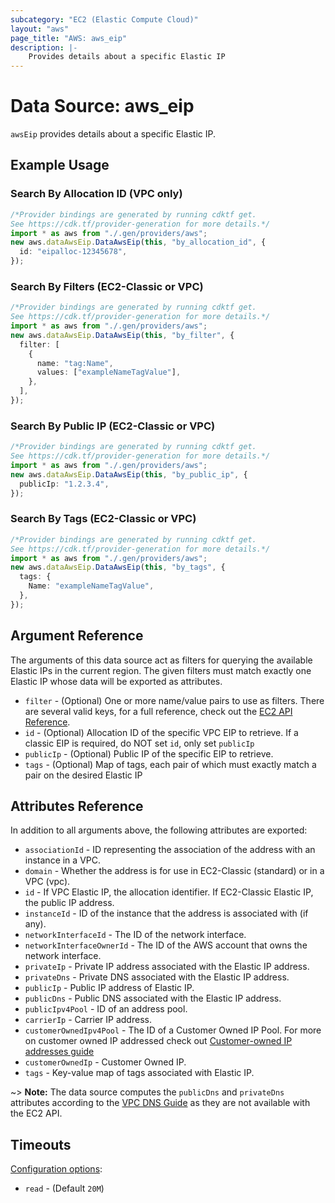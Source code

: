 ```yaml
---
subcategory: "EC2 (Elastic Compute Cloud)"
layout: "aws"
page_title: "AWS: aws_eip"
description: |-
    Provides details about a specific Elastic IP
---
```


# Data Source: aws\_eip

`awsEip` provides details about a specific Elastic IP.

## Example Usage

### Search By Allocation ID (VPC only)

```typescript
/*Provider bindings are generated by running cdktf get.
See https://cdk.tf/provider-generation for more details.*/
import * as aws from "./.gen/providers/aws";
new aws.dataAwsEip.DataAwsEip(this, "by_allocation_id", {
  id: "eipalloc-12345678",
});

```

### Search By Filters (EC2-Classic or VPC)

```typescript
/*Provider bindings are generated by running cdktf get.
See https://cdk.tf/provider-generation for more details.*/
import * as aws from "./.gen/providers/aws";
new aws.dataAwsEip.DataAwsEip(this, "by_filter", {
  filter: [
    {
      name: "tag:Name",
      values: ["exampleNameTagValue"],
    },
  ],
});

```

### Search By Public IP (EC2-Classic or VPC)

```typescript
/*Provider bindings are generated by running cdktf get.
See https://cdk.tf/provider-generation for more details.*/
import * as aws from "./.gen/providers/aws";
new aws.dataAwsEip.DataAwsEip(this, "by_public_ip", {
  publicIp: "1.2.3.4",
});

```

### Search By Tags (EC2-Classic or VPC)

```typescript
/*Provider bindings are generated by running cdktf get.
See https://cdk.tf/provider-generation for more details.*/
import * as aws from "./.gen/providers/aws";
new aws.dataAwsEip.DataAwsEip(this, "by_tags", {
  tags: {
    Name: "exampleNameTagValue",
  },
});

```

## Argument Reference

The arguments of this data source act as filters for querying the available
Elastic IPs in the current region. The given filters must match exactly one
Elastic IP whose data will be exported as attributes.

* `filter` - (Optional) One or more name/value pairs to use as filters. There are several valid keys, for a full reference, check out the [EC2 API Reference](https://docs.aws.amazon.com/AWSEC2/latest/APIReference/API_DescribeAddresses.html).
* `id` - (Optional) Allocation ID of the specific VPC EIP to retrieve. If a classic EIP is required, do NOT set `id`, only set `publicIp`
* `publicIp` - (Optional) Public IP of the specific EIP to retrieve.
* `tags` - (Optional) Map of tags, each pair of which must exactly match a pair on the desired Elastic IP

## Attributes Reference

In addition to all arguments above, the following attributes are exported:

* `associationId` - ID representing the association of the address with an instance in a VPC.
* `domain` - Whether the address is for use in EC2-Classic (standard) or in a VPC (vpc).
* `id` - If VPC Elastic IP, the allocation identifier. If EC2-Classic Elastic IP, the public IP address.
* `instanceId` - ID of the instance that the address is associated with (if any).
* `networkInterfaceId` - The ID of the network interface.
* `networkInterfaceOwnerId` - The ID of the AWS account that owns the network interface.
* `privateIp` - Private IP address associated with the Elastic IP address.
* `privateDns` - Private DNS associated with the Elastic IP address.
* `publicIp` - Public IP address of Elastic IP.
* `publicDns` - Public DNS associated with the Elastic IP address.
* `publicIpv4Pool` - ID of an address pool.
* `carrierIp` - Carrier IP address.
* `customerOwnedIpv4Pool` - The ID of a Customer Owned IP Pool. For more on customer owned IP addressed check out [Customer-owned IP addresses guide](https://docs.aws.amazon.com/outposts/latest/userguide/outposts-networking-components.html#ip-addressing)
* `customerOwnedIp` - Customer Owned IP.
* `tags` - Key-value map of tags associated with Elastic IP.

\~> **Note:** The data source computes the `publicDns` and `privateDns` attributes according to the [VPC DNS Guide](https://docs.aws.amazon.com/vpc/latest/userguide/vpc-dns.html#vpc-dns-hostnames) as they are not available with the EC2 API.

## Timeouts

[Configuration options](https://developer.hashicorp.com/terraform/language/resources/syntax#operation-timeouts):

* `read` - (Default `20M`)
